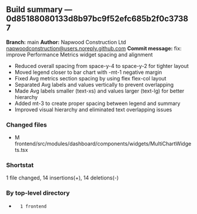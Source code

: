 ## Build summary — 0d85188080133d8b97bc9f52efc685b2f0c37387

**Branch:** main
**Author:** Napwood Construction Ltd <napwoodconstruction@users.noreply.github.com>
**Commit message:** fix: improve Performance Metrics widget spacing and alignment

- Reduced overall spacing from space-y-4 to space-y-2 for tighter layout
- Moved legend closer to bar chart with -mt-1 negative margin
- Fixed Avg metrics section spacing by using flex flex-col layout
- Separated Avg labels and values vertically to prevent overlapping
- Made Avg labels smaller (text-xs) and values larger (text-lg) for better hierarchy
- Added mt-3 to create proper spacing between legend and summary
- Improved visual hierarchy and eliminated text overlapping issues

### Changed files
 - M	frontend/src/modules/dashboard/components/widgets/MultiChartWidgets.tsx

### Shortstat
 1 file changed, 14 insertions(+), 14 deletions(-)

### By top-level directory
 -       1 frontend

